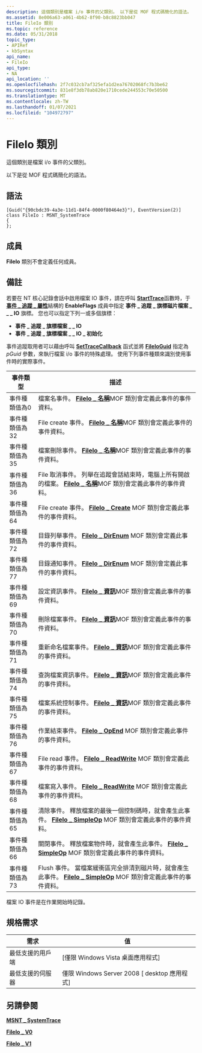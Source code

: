 ```yaml
---
description: 這個類別是檔案 i/o 事件的父類別。 以下是從 MOF 程式碼簡化的語法。
ms.assetid: 8e006a63-a061-4b62-8f90-b8c8823bb047
title: FileIo 類別
ms.topic: reference
ms.date: 05/31/2018
topic_type:
- APIRef
- kbSyntax
api_name:
- FileIo
api_type:
- NA
api_location: ''
ms.openlocfilehash: 2f7c032cb7af325efa1d2ea76702068fc7b3be62
ms.sourcegitcommit: 831e8f3db78ab820e1710cede244553c70e50500
ms.translationtype: MT
ms.contentlocale: zh-TW
ms.lasthandoff: 01/07/2021
ms.locfileid: "104972797"
---
```

# <a name="fileio-class"></a>FileIo 類別

這個類別是檔案 i/o 事件的父類別。

以下是從 MOF 程式碼簡化的語法。

## <a name="syntax"></a>語法

``` syntax
[Guid("{90cbdc39-4a3e-11d1-84f4-0000f80464e3}"), EventVersion(2)]
class FileIo : MSNT_SystemTrace
{
};
```

## <a name="members"></a>成員

**FileIo** 類別不會定義任何成員。

## <a name="remarks"></a>備註

若要在 NT 核心記錄會話中啟用檔案 IO 事件，請在呼叫 [**StartTrace**](/windows/win32/api/evntrace/nf-evntrace-starttracea)函數時，于 [**事件 \_ 追蹤 \_ 屬性**](/windows/win32/api/evntrace/ns-evntrace-event_trace_properties)結構的 **EnableFlags** 成員中指定 **事件 \_ 追蹤 \_ 旗標磁片檔案 \_ \_ \_ IO** 旗標。 您也可以指定下列一或多個旗標：

-   **事件 \_ 追蹤 \_ 旗標檔案 \_ \_ IO**
-   **事件 \_ 追蹤 \_ 旗標檔案 \_ \_ IO \_ 初始化**

事件追蹤取用者可以藉由呼叫 [**SetTraceCallback**](/windows/win32/api/evntrace/nf-evntrace-settracecallback) 函式並將 [**FileIoGuid**](nt-kernel-logger-constants.md) 指定為 *pGuid* 參數，來執行檔案 i/o 事件的特殊處理。 使用下列事件種類來識別使用事件時的實際事件。



| 事件類型             | 描述                                                                                                                                                                             |
|------------------------|-----------------------------------------------------------------------------------------------------------------------------------------------------------------------------------------|
| 事件種類值為0  | 檔案名事件。 [**FileIo \_ 名稱**](fileio-name.md)MOF 類別會定義此事件的事件資料。                                                                               |
| 事件種類值為32 | File create 事件。 [**FileIo \_ 名稱**](fileio-name.md)MOF 類別會定義此事件的事件資料。                                                                             |
| 事件種類值為35 | 檔案刪除事件。 [**FileIo \_ 名稱**](fileio-name.md)MOF 類別會定義此事件的事件資料。                                                                             |
| 事件種類值為36 | File 取消事件。 列舉在追蹤會話結束時，電腦上所有開啟的檔案。 [**FileIo \_ 名稱**](fileio-name.md)MOF 類別會定義此事件的事件資料。 |
| 事件種類值為64 | File create 事件。 [**FileIo \_ Create**](fileio-create.md) MOF 類別會定義此事件的事件資料。                                                                         |
| 事件種類值為72 | 目錄列舉事件。 [**FileIo \_ DirEnum**](fileio-direnum.md) MOF 類別會定義此事件的事件資料。                                                             |
| 事件種類值為77 | 目錄通知事件。 [**FileIo \_ DirEnum**](fileio-direnum.md) MOF 類別會定義此事件的事件資料。                                                            |
| 事件種類值為69 | 設定資訊事件。 [**FileIo \_ 資訊**](fileio-info.md)MOF 類別會定義此事件的事件資料。                                                                         |
| 事件種類值為70 | 刪除檔案事件。 [**FileIo \_ 資訊**](fileio-info.md)MOF 類別會定義此事件的事件資料。                                                                             |
| 事件種類值為71 | 重新命名檔案事件。 [**FileIo \_ 資訊**](fileio-info.md)MOF 類別會定義此事件的事件資料。                                                                             |
| 事件種類值為74 | 查詢檔案資訊事件。 [**FileIo \_ 資訊**](fileio-info.md)MOF 類別會定義此事件的事件資料。                                                                  |
| 事件種類值為75 | 檔案系統控制事件。 [**FileIo \_ 資訊**](fileio-info.md)MOF 類別會定義此事件的事件資料。                                                                     |
| 事件種類值為76 | 作業結束事件。 [**FileIo \_ OpEnd**](fileio-opend.md) MOF 類別會定義此事件的事件資料。                                                                      |
| 事件種類值為67 | File read 事件。 [**FileIo \_ ReadWrite**](fileio-readwrite.md) MOF 類別會定義此事件的事件資料。                                                                     |
| 事件種類值為68 | 檔案寫入事件。 [**FileIo \_ ReadWrite**](fileio-readwrite.md) MOF 類別會定義此事件的事件資料。                                                                    |
| 事件種類值為65 | 清除事件。 釋放檔案的最後一個控制碼時，就會產生此事件。 [**FileIo \_ SimpleOp**](fileio-simpleop.md) MOF 類別會定義此事件的事件資料。   |
| 事件種類值為66 | 關閉事件。 釋放檔案物件時，就會產生此事件。 [**FileIo \_ SimpleOp**](fileio-simpleop.md) MOF 類別會定義此事件的事件資料。                     |
| 事件種類值為73 | Flush 事件。 當檔案緩衝區完全排清到磁片時，就會產生此事件。 [**FileIo \_ SimpleOp**](fileio-simpleop.md) MOF 類別會定義此事件的事件資料。  |



 

檔案 IO 事件是在作業開始時記錄。

## <a name="requirements"></a>規格需求



| 需求 | 值 |
|-------------------------------------|------------------------------------------------------|
| 最低支援的用戶端<br/> | \[僅限 Windows Vista 桌面應用程式\]<br/>       |
| 最低支援的伺服器<br/> | 僅限 Windows Server 2008 \[ desktop 應用程式\]<br/> |



## <a name="see-also"></a>另請參閱

<dl> <dt>

[**MSNT \_ SystemTrace**](msnt-systemtrace.md)
</dt> <dt>

[**FileIo \_ V0**](fileio-v0.md)
</dt> <dt>

[**FileIo \_ V1**](fileio-v1.md)
</dt> </dl>

 

 
